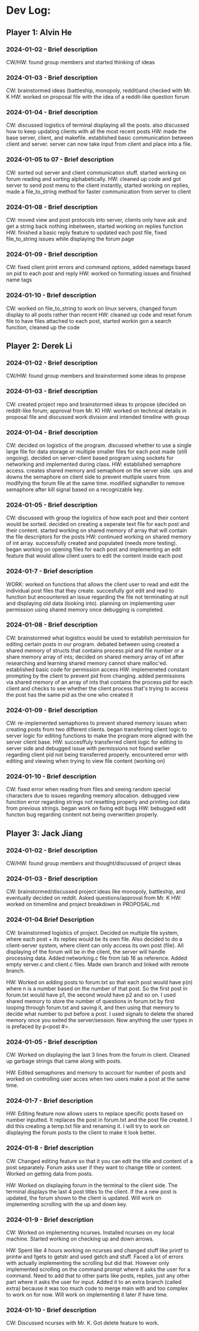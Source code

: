 # Dev Log:

## Player 1: Alvin He

### 2024-01-02 - Brief description
CW/HW: found group members and started thinking of ideas

### 2024-01-03 - Brief description
CW: brainstormed ideas (battleship, monopoly, reddit)and checked with Mr. K
HW: worked on proposal file with the idea of a reddit-like question forum

### 2024-01-04 - Brief description
CW: discussed logistics of terminal displaying all the posts. also discussed how to keep updating clients with all the most recent posts
HW: made the base server, client, and makefile. established basic communication between client and server. server can now take input from client and place into a file.

### 2024-01-05 to 07 - Brief description
CW: sorted out server and client communication stuff. started working on forum reading and sorting alphabetically. 
HW: cleaned up code and got server to send post menu to the client instantly, started working on replies, made a file_to_string method for faster communication from server to client

### 2024-01-08 - Brief description
CW: moved view and post protocols into server, clients only have ask and get a string back nothing inbetween, started working on replies function
HW: finished a basic reply feature to updated each post file, fixed file_to_string issues while displaying the forum page

### 2024-01-09 - Brief description
CW: fixed client print errors and command options, added nametags based on pid to each post and reply
HW: worked on formating issues and finished name tags

### 2024-01-10 - Brief description
CW: worked on file_to_string to work on linux servers, changed forum display to all posts rather than recent
HW: cleaned up code and reset forum file to have files attached to each post, started workin gon a search function, cleaned up the code

## Player 2: Derek Li

### 2024-01-02 - Brief description
CW/HW: found group members and brainstormed some ideas to propose

### 2024-01-03 - Brief description
CW: created project repo and brainstormed ideas to propose (decided on reddit-like forum; approval from Mr. K)
HW: worked on technical details in proposal file and discussed work division and intended timeline with group

### 2024-01-04 - Brief description
CW: decided on logistics of the program. discussed whether to use a single large file for data storage or multiple smaller files for each post made (still ongoing). decided on server-client based program using sockets for networking and implemented during class.
HW: established semaphore access. creates shared memory and semaphore on the server side. ups and downs the semaphore on client side to prevent mutliple users from modifying the forum file at the same time. modified sighandler to remove semaphore after kill signal based on a recognizable key.

### 2024-01-05 - Brief description
CW: discussed with group the logistics of how each post and their content would be sorted. decided on creating a seperate text file for each post and their content. started working on shared memory of array that will contain the file descriptors for the posts
HW: continued working on shared memory of int array. successfully created and populated (needs more testing). began working on opening files for each post and implementing an edit feature that would allow client users to edit the content inside each post

### 2024-01-7 - Brief description
WORK: worked on functions that allows the client user to read and edit the individual post files that they create. succesfully got edit and read to function but encountered an issue regarding the file not terminating at null and displaying old data (looking into). planning on implementing user permission using shared memory once debugging is completed.

### 2024-01-08 - Brief description
CW: brainstormed what logistics would be used to establish permission for editing certain posts in our program. debated between using created a shared memory of structs that contains process pid and file number or a share memory array of ints; decided on shared memory array of int after researching and learning shared memory cannot share malloc'ed. established basic code for permission access
HW: implemeneted constant prompting by the client to prevent pid from changing. added permissions via shared memory of an array of ints that contains the process pid for each client and checks to see whether the client process that's trying to access the post has the same pid as the one who created it

### 2024-01-09 - Brief description
CW: re-implemented semaphores to prevent shared memory issues when creating posts from two different clients. began transferring client logic to server logic for editing functions to make the program more aligned with the server client base.
HW: succesffuly transferred client logic for editing to server side and debugged issue with permissions not found earlier regarding client pid not being transferred properly. encountered error with editing and viewing when trying to view file content (working on)

### 2024-01-10 - Brief description
CW: fixed error when reading from files and seeing random special characters due to issues regarding memory allocation. debugged view function error regarding strings not resetting properly and printing out data from previous strings. began work on fixing edit bugs
HW: bebugged edit functon bug regarding content not being overwritten properly.

## Player 3: Jack Jiang

### 2024-01-02 - Brief description
CW/HW: found group members and thought/discussed of project ideas 

### 2024-01-03 - Brief description
CW: brainstormed/discussed project ideas like monopoly, battleship, and eventually decided on reddit. Asked questions/approval from Mr. K
HW: worked on timemline and project breakdown in PROPOSAL.md

### 2024-01-04 Brief Description
CW: brainstormed logistics of project. Decided on multiple file system, where each post + its replies would be its own file. Also decided to do a client-server system, where client can only access its own post (file). All displaying of the forum will be in the client, the server will handle processing data. Added networking.c file from lab 16 as reference. Added empty server.c and client.c files. Made own branch and linked with remote branch.

HW: Worked on adding posts to forum.txt so that each post would have p(n) where n is a number based on the number of that post. So the first post in forum.txt would have p1, the second would have p2 and so on. I used shared memory to store the number of questions in forum.txt by first looping through forum.txt and saving it, and then using that memory to decide what number to put before a post. I used signals to delete the shared memory once you exited the server/session. Now anything the user types in is prefaced by p<post #>. 

### 2024-01-05 - Brief description
CW: Worked on displaying the last 3 lines from the forum in client. Cleaned up garbage strings that came along with posts.

HW: Edited semaphores and memory to account for number of posts and worked on controlling user acces when two users make a post at the same time.

### 2024-01-7 - Brief description
HW: Editing feature now allows users to replace specific posts based on number inputted. It replaces the post in forum.txt and the post file created. I did this creating a temp.txt file and renaming it. I will try to work on displaying the forum posts to the client to make it look better.


### 2024-01-8 - Brief description
CW: Changed editing feature so that it you can edit the title and content of a post separately. Forum asks user if they want to change title or content. Worked on getting data from posts.

HW: Worked on displaying forum in the terminal to the client side. The terminal displays the last 4 post titles to the client. If the a new post is updated, the forum shown to the client is updated. Will work on implementing scrolling with the up and down key.

### 2024-01-9 - Brief description
CW: Worked on implementing ncurses. Installed ncurses on my local machine. Started working on checking up and down arrows.

HW: Spent like 4 hours working on ncurses and changed stuff like printf to printw and fgets to getstr and used getch and stuff. Faced a lot of errors with actually implementing the scrolling but did that. However only implemented scrolling on the command prompt where it asks the user for a command. Need to add that to other parts like posts, replies, just any other part where it asks the user for input. Added it to an extra branch (called extra) because it was too much code to merge main with and too complex to work on for now. Will work on implementing it later if have time.

### 2024-01-10 - Brief description
CW: Discussed ncurses with Mr. K. Got delete feature to work.